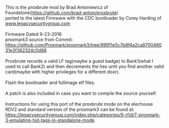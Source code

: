 This is the proxbrute mod by Brad Antoniewicz of Foundstone(https://github.com/brad-anton/proxbrute)<br>
ported to the latest Firmware with the CDC bootloader by Corey Harding of www.legacysecuritygroup.com<br>
<br>
Firmware Dated 9-23-2016<br>
proxmark3 source from Commit: https://github.com/Proxmark/proxmark3/tree/99911e5c7b8f4a2ca870046031e3f362324c0d88<br>
<br>
Proxbrute records a valid LF tag(maybe a guest badge) to Bank1(what I used to call Bank2) and then decrements the hex until you find another valid card(maybe with higher privileges for a different door).<br>
<br>
Flash the bootloader and fullimage elf files.<br>
<br>
A patch is also included in case you want to compile the source yourself.<br>
<br>
Instructions for using this port of the proxbrute mode on the elechouse RDV2 and standard version of the proxmark3 can be found at:<br>
https://legacysecuritygroup.com/index.php/categories/9-rfid/7-proxmark-3-emulating-hid-tags-in-standalone-mode